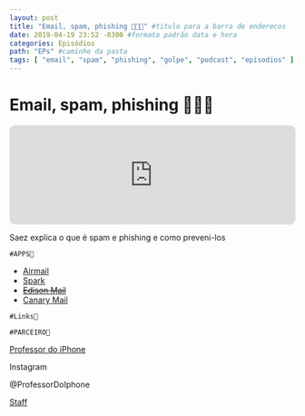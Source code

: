 ```yaml
---
layout: post
title: "Email, spam, phishing 📧💢🔕" #titulo para a barra de enderecos
date: 2019-04-19 23:52 -0300 #formato padrão data e hora
categories: Episódios
path: "EPs" #caminho da pasta
tags: [ "email", "spam", "phishing", "golpe", "podcast", "episodios" ]
---
```


# Email, spam, phishing 📧💢🔕

<iframe allow="autoplay *; encrypted-media *; fullscreen *; clipboard-write" frameborder="0" height="175" style="width:100%;max-width:660px;overflow:hidden;border-radius:10px;" sandbox="allow-forms allow-popups allow-same-origin allow-scripts allow-storage-access-by-user-activation allow-top-navigation-by-user-activation" src="https://embed.podcasts.apple.com/us/podcast/podapps/id1434188907?i=1000435377457&theme=auto"></iframe>


Saez explica o que é spam e phishing e como preveni-los

`#APPS📲`
- [Airmail](https://is.gd/jqVRUE)
- [Spark](https://is.gd/OJEp8L)
- ~~[Edison Mail](https://is.gd/uobBoP)~~
- [Canary Mail](https://is.gd/zzQEEl)
  
  
`#Links🔗`


`#PARCEIRO👥`

[Professor do iPhone](https://www.professordoiphone.com.br)

Instagram

@ProfessorDoIphone

[Staff](https://t.me/pdipstaff)
